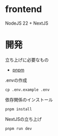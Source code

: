 # frontend

NodeJS 22 + NextJS

# 開発

立ち上げに必要なもの

- [pnpm](https://pnpm.io/)

.envの作成
```
cp .env.example .env
```

依存関係のインストール
```
pnpm install
```

NextJSの立ち上げ
```
pnpm run dev
```
